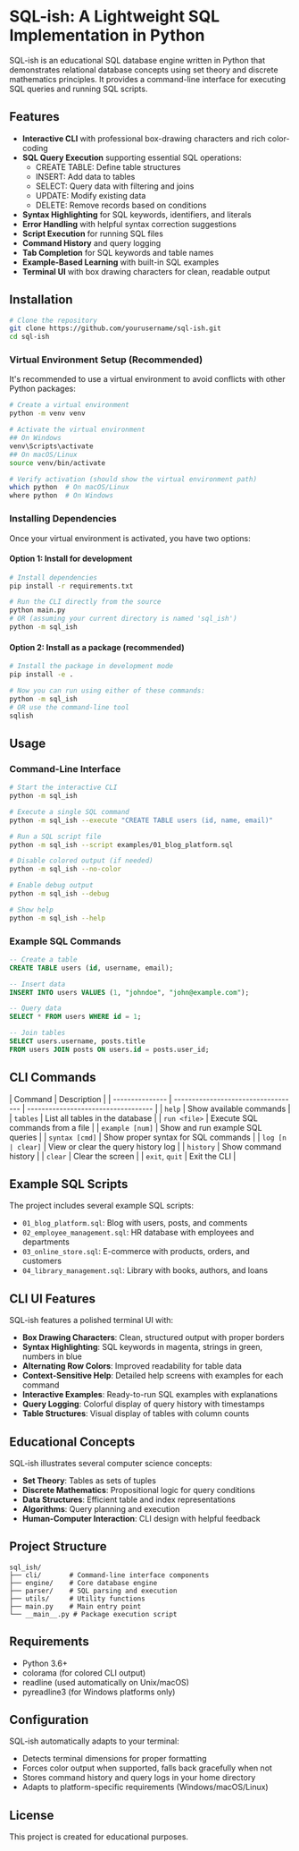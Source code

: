 # SQL-ish: A Lightweight SQL Implementation in Python

SQL-ish is an educational SQL database engine written in Python that demonstrates relational database concepts using set theory and discrete mathematics principles. It provides a command-line interface for executing SQL queries and running SQL scripts.

## Features

- **Interactive CLI** with professional box-drawing characters and rich color-coding
- **SQL Query Execution** supporting essential SQL operations:
  - CREATE TABLE: Define table structures
  - INSERT: Add data to tables
  - SELECT: Query data with filtering and joins
  - UPDATE: Modify existing data
  - DELETE: Remove records based on conditions
- **Syntax Highlighting** for SQL keywords, identifiers, and literals
- **Error Handling** with helpful syntax correction suggestions
- **Script Execution** for running SQL files
- **Command History** and query logging
- **Tab Completion** for SQL keywords and table names
- **Example-Based Learning** with built-in SQL examples
- **Terminal UI** with box drawing characters for clean, readable output

## Installation

```bash
# Clone the repository
git clone https://github.com/yourusername/sql-ish.git
cd sql-ish
```

### Virtual Environment Setup (Recommended)

It's recommended to use a virtual environment to avoid conflicts with other Python packages:

```bash
# Create a virtual environment
python -m venv venv

# Activate the virtual environment
## On Windows
venv\Scripts\activate
## On macOS/Linux
source venv/bin/activate

# Verify activation (should show the virtual environment path)
which python  # On macOS/Linux
where python  # On Windows
```

### Installing Dependencies

Once your virtual environment is activated, you have two options:

#### Option 1: Install for development

```bash
# Install dependencies
pip install -r requirements.txt

# Run the CLI directly from the source
python main.py
# OR (assuming your current directory is named 'sql_ish')
python -m sql_ish
```

#### Option 2: Install as a package (recommended)

```bash
# Install the package in development mode
pip install -e .

# Now you can run using either of these commands:
python -m sql_ish
# OR use the command-line tool
sqlish
```

## Usage

### Command-Line Interface

```bash
# Start the interactive CLI
python -m sql_ish

# Execute a single SQL command
python -m sql_ish --execute "CREATE TABLE users (id, name, email)"

# Run a SQL script file
python -m sql_ish --script examples/01_blog_platform.sql

# Disable colored output (if needed)
python -m sql_ish --no-color

# Enable debug output
python -m sql_ish --debug

# Show help
python -m sql_ish --help
```

### Example SQL Commands

```sql
-- Create a table
CREATE TABLE users (id, username, email);

-- Insert data
INSERT INTO users VALUES (1, "johndoe", "john@example.com");

-- Query data
SELECT * FROM users WHERE id = 1;

-- Join tables
SELECT users.username, posts.title
FROM users JOIN posts ON users.id = posts.user_id;
```

## CLI Commands

| Command         | Description                         |
| --------------- | ----------------------------------- | ----------------------------------- |
| `help`          | Show available commands             |
| `tables`        | List all tables in the database     |
| `run <file>`    | Execute SQL commands from a file    |
| `example [num]` | Show and run example SQL queries    |
| `syntax [cmd]`  | Show proper syntax for SQL commands |
| `log [n         | clear]`                             | View or clear the query history log |
| `history`       | Show command history                |
| `clear`         | Clear the screen                    |
| `exit`, `quit`  | Exit the CLI                        |

## Example SQL Scripts

The project includes several example SQL scripts:

- `01_blog_platform.sql`: Blog with users, posts, and comments
- `02_employee_management.sql`: HR database with employees and departments
- `03_online_store.sql`: E-commerce with products, orders, and customers
- `04_library_management.sql`: Library with books, authors, and loans

## CLI UI Features

SQL-ish features a polished terminal UI with:

- **Box Drawing Characters**: Clean, structured output with proper borders
- **Syntax Highlighting**: SQL keywords in magenta, strings in green, numbers in blue
- **Alternating Row Colors**: Improved readability for table data
- **Context-Sensitive Help**: Detailed help screens with examples for each command
- **Interactive Examples**: Ready-to-run SQL examples with explanations
- **Query Logging**: Colorful display of query history with timestamps
- **Table Structures**: Visual display of tables with column counts

## Educational Concepts

SQL-ish illustrates several computer science concepts:

- **Set Theory**: Tables as sets of tuples
- **Discrete Mathematics**: Propositional logic for query conditions
- **Data Structures**: Efficient table and index representations
- **Algorithms**: Query planning and execution
- **Human-Computer Interaction**: CLI design with helpful feedback

## Project Structure

```
sql_ish/
├── cli/       # Command-line interface components
├── engine/    # Core database engine
├── parser/    # SQL parsing and execution
├── utils/     # Utility functions
├── main.py    # Main entry point
└── __main__.py # Package execution script
```

## Requirements

- Python 3.6+
- colorama (for colored CLI output)
- readline (used automatically on Unix/macOS)
- pyreadline3 (for Windows platforms only)

## Configuration

SQL-ish automatically adapts to your terminal:

- Detects terminal dimensions for proper formatting
- Forces color output when supported, falls back gracefully when not
- Stores command history and query logs in your home directory
- Adapts to platform-specific requirements (Windows/macOS/Linux)

## License

This project is created for educational purposes.

```

```
